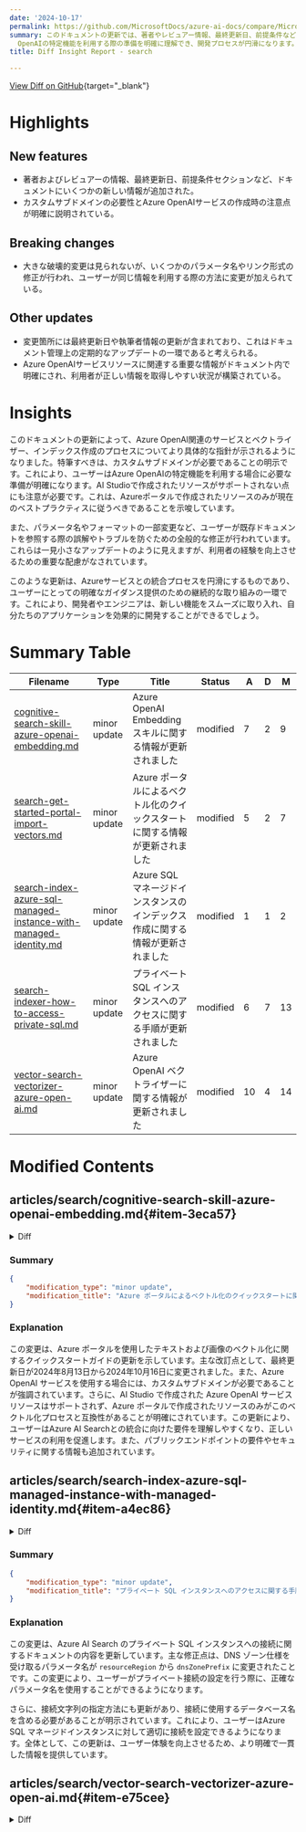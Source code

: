 ```yaml
---
date: '2024-10-17'
permalink: https://github.com/MicrosoftDocs/azure-ai-docs/compare/MicrosoftDocs:9a3d20f...MicrosoftDocs:00d70d8
summary: このドキュメントの更新では、著者やレビュアー情報、最終更新日、前提条件などの新しい情報が追加され、カスタムサブドメインの必要性やAzure OpenAIサービス作成時の注意点が明確に説明されています。大きな破壊的変更はないものの、一部のパラメータ名やリンク形式が修正され、利便性が向上しています。また、文書の管理上、更新が行われ、利用者が正確な情報を得やすくなっています。今回の変更により、ユーザーはAzure
  OpenAIの特定機能を利用する際の準備を明確に理解でき、開発プロセスが円滑になります。全体的に、これらの改訂はユーザーの経験を向上させるための重要な取り組みです。
title: Diff Insight Report - search

---
```


[View Diff on GitHub](https://github.com/MicrosoftDocs/azure-ai-docs/compare/MicrosoftDocs:9a3d20f...MicrosoftDocs:00d70d8){target="_blank"}

# Highlights

## New features
- 著者およびレビュアーの情報、最終更新日、前提条件セクションなど、ドキュメントにいくつかの新しい情報が追加された。
- カスタムサブドメインの必要性とAzure OpenAIサービスの作成時の注意点が明確に説明されている。

## Breaking changes
- 大きな破壊的変更は見られないが、いくつかのパラメータ名やリンク形式の修正が行われ、ユーザーが同じ情報を利用する際の方法に変更が加えられている。

## Other updates
- 変更箇所には最終更新日や執筆者情報の更新が含まれており、これはドキュメント管理上の定期的なアップデートの一環であると考えられる。
- Azure OpenAIサービスリソースに関連する重要な情報がドキュメント内で明確にされ、利用者が正しい情報を取得しやすい状況が構築されている。

# Insights

このドキュメントの更新によって、Azure OpenAI関連のサービスとベクトライザー、インデックス作成のプロセスについてより具体的な指針が示されるようになりました。特筆すべきは、カスタムサブドメインが必要であることの明示です。これにより、ユーザーはAzure OpenAIの特定機能を利用する場合に必要な準備が明確になります。AI Studioで作成されたリソースがサポートされない点にも注意が必要です。これは、Azureポータルで作成されたリソースのみが現在のベストプラクティスに従うべきであることを示唆しています。

また、パラメータ名やフォーマットの一部変更など、ユーザーが既存ドキュメントを参照する際の誤解やトラブルを防ぐための全般的な修正が行われています。これらは一見小さなアップデートのように見えますが、利用者の経験を向上させるための重要な配慮がなされています。

このような更新は、Azureサービスとの統合プロセスを円滑にするものであり、ユーザーにとっての明確なガイダンス提供のための継続的な取り組みの一環です。これにより、開発者やエンジニアは、新しい機能をスムーズに取り入れ、自分たちのアプリケーションを効果的に開発することができるでしょう。

# Summary Table
|  Filename  | Type |    Title    | Status | A  | D  | M  |
|------------|------|-------------|--------|----|----|----|
| [cognitive-search-skill-azure-openai-embedding.md](#item-3eca57) | minor update | Azure OpenAI Embedding スキルに関する情報が更新されました | modified | 7 | 2 | 9 | 
| [search-get-started-portal-import-vectors.md](#item-7dae77) | minor update | Azure ポータルによるベクトル化のクイックスタートに関する情報が更新されました | modified | 5 | 2 | 7 | 
| [search-index-azure-sql-managed-instance-with-managed-identity.md](#item-a4ec86) | minor update | Azure SQL マネージドインスタンスのインデックス作成に関する情報が更新されました | modified | 1 | 1 | 2 | 
| [search-indexer-how-to-access-private-sql.md](#item-1bd4cc) | minor update | プライベート SQL インスタンスへのアクセスに関する手順が更新されました | modified | 6 | 7 | 13 | 
| [vector-search-vectorizer-azure-open-ai.md](#item-e75cee) | minor update | Azure OpenAI ベクトライザーに関する情報が更新されました | modified | 10 | 4 | 14 | 


# Modified Contents
## articles/search/cognitive-search-skill-azure-openai-embedding.md{#item-3eca57}

<details>
<summary>Diff</summary>
````diff
@@ -9,18 +9,23 @@ ms.custom:
   - ignite-2023
   - build-2024
 ms.topic: reference
-ms.date: 08/05/2024
+ms.date: 10/16/2024
 ---
 
 #	Azure OpenAI Embedding skill
 
 The **Azure OpenAI Embedding** skill connects to a deployed embedding model on your [Azure OpenAI](/azure/ai-services/openai/overview) resource to generate embeddings during indexing. Your data is processed in the [Geo](https://azure.microsoft.com/explore/global-infrastructure/data-residency/) where your model is deployed. 
 
+## Prerequisites
+
+Your Azure OpenAI Service must have an associated [custom subdomain](/azure/ai-services/cognitive-services-custom-subdomains). If the service was created through the Azure portal, this subdomain is automatically generated as part of your service setup. Ensure that your service includes a custom subdomain before using it with the Azure AI Search integration.
+
+Azure OpenAI Service resources (with access to embedding models) that were created in AI Studio aren't supported. Only the Azure OpenAI Service resources created in the Azure portal are compatible with the **Azure OpenAI Embedding** skill integration.
+
 The [Import and vectorize data wizard](search-get-started-portal-import-vectors.md) in the Azure portal uses the **Azure OpenAI Embedding** skill to vectorize content. You can run the wizard and review the generated skillset to see how the wizard builds the skill for embedding models. 
 
 > [!NOTE]
 > This skill is bound to Azure OpenAI and is charged at the existing [Azure OpenAI pay-as-you go price](https://azure.microsoft.com/pricing/details/cognitive-services/openai-service/#pricing).
->
 
 ## @odata.type  
 
````
</details>

### Summary

```json
{
    "modification_type": "minor update",
    "modification_title": "Azure OpenAI Embedding スキルに関する情報が更新されました"
}
```

### Explanation
この変更は、Azure OpenAI Embedding スキルに関するドキュメントの更新を示しています。具体的には、前提条件セクションが追加され、Azure OpenAI サービスを使用する際のカスタムサブドメインについての情報が含まれています。また、AI Studio で作成された Azure OpenAI サービスリソースはサポートされず、Azure ポータルで作成されたリソースのみが適合することが明記されています。さらに、最終更新日が2024年8月5日から2024年10月16日に変更されました。この更新により、ユーザーはAzure OpenAI Embedding スキルの必要要件を理解しやすくなり、正しいサービスの利用を促進できます。

## articles/search/search-get-started-portal-import-vectors.md{#item-7dae77}

<details>
<summary>Diff</summary>
````diff
@@ -2,14 +2,13 @@
 title: "Quickstart: Vectorize text and images by using the Azure portal"
 titleSuffix: Azure AI Search
 description: Use a wizard to automate data chunking and vectorization in a search index.
-
 author: HeidiSteen
 ms.author: heidist
 ms.service: azure-ai-search
 ms.custom:
   - build-2024
 ms.topic: quickstart
-ms.date: 08/13/2024
+ms.date: 10/16/2024
 ---
 
 # Quickstart: Vectorize text and images by using the Azure portal
@@ -47,6 +46,10 @@ Key points about the wizard:
   | [Azure AI Studio model catalog](/azure/ai-studio/what-is-ai-studio) |  Azure, Cohere, and Facebook embedding models. |
   | [Azure AI services multiservice account](/azure/ai-services/multi-service-resource) | [Azure AI Vision multimodal](/azure/ai-services/computer-vision/how-to/image-retrieval) for image and text vectorization. Azure AI Vision multimodal is available in selected regions. [Check the documentation](/azure/ai-services/computer-vision/how-to/image-retrieval?tabs=csharp) for an updated list. **To use this resource, the account must be in an available region and in the same region as Azure AI Search**. |
 
+If using the Azure OpenAI Service, it must have an associated [custom subdomain](/azure/ai-services/cognitive-services-custom-subdomains). If the service was created through the Azure portal, this subdomain is automatically generated as part of your service setup. Ensure that your service includes a custom subdomain before using it with the Azure AI Search integration.
+
+Azure OpenAI Service resources (with access to embedding models) that were created in AI Studio aren't supported. Only the Azure OpenAI Service resources created in the Azure portal are compatible with the **Azure OpenAI Embedding** skill integration.
+
 ### Public endpoint requirements
 
 All of the preceding resources must have public access enabled so that the portal nodes can access them. Otherwise, the wizard fails. After the wizard runs, you can enable firewalls and private endpoints on the integration components for security. For more information, see [Secure connections in the import wizards](search-import-data-portal.md#secure-connections).
````
</details>

### Summary

```json
{
    "modification_type": "minor update",
    "modification_title": "Azure ポータルによるベクトル化のクイックスタートに関する情報が更新されました"
}
```

### Explanation
この変更は、Azure ポータルを使用したテキストおよび画像のベクトル化に関するクイックスタートガイドの更新を示しています。主な改訂点として、最終更新日が2024年8月13日から2024年10月16日に変更されました。また、Azure OpenAI サービスを使用する場合には、カスタムサブドメインが必要であることが強調されています。さらに、AI Studio で作成された Azure OpenAI サービスリソースはサポートされず、Azure ポータルで作成されたリソースのみがこのベクトル化プロセスと互換性があることが明確にされています。この更新により、ユーザーはAzure AI Searchとの統合に向けた要件を理解しやすくなり、正しいサービスの利用を促進します。また、パブリックエンドポイントの要件やセキュリティに関する情報も追加されています。

## articles/search/search-index-azure-sql-managed-instance-with-managed-identity.md{#item-a4ec86}

<details>
<summary>Diff</summary>
````diff
@@ -94,7 +94,7 @@ Create the data source and provide a system-assigned managed identity.
 
 ### System-assigned managed identity
 
-The [REST API](//rest/api/searchservice/data-sources/create), Azure portal, and the [.NET SDK](/dotnet/api/azure.search.documents.indexes.models.searchindexerdatasourceconnection) support system-assigned managed identity. 
+The [REST API](/rest/api/searchservice/data-sources/create), Azure portal, and the [.NET SDK](/dotnet/api/azure.search.documents.indexes.models.searchindexerdatasourceconnection) support system-assigned managed identity. 
 
 When you're connecting with a system-assigned managed identity, the only change to the data source definition is the format of the "credentials" property. You'll provide an Initial Catalog or Database name and a `ResourceId` that has no account key or password. The `ResourceId` must include the subscription ID of SQL Managed Instance, the resource group of SQL Managed instance, and the name of the SQL database. 
 
````
</details>

### Summary

```json
{
    "modification_type": "minor update",
    "modification_title": "Azure SQL マネージドインスタンスのインデックス作成に関する情報が更新されました"
}
```

### Explanation
この変更は、Azure SQL マネージドインスタンスでのインデックス作成に関連するドキュメントにおける軽微な修正を示しています。具体的には、システム割り当てマネージドIDに関する説明の中で、REST API のリンク部分が修正され、正しいリンク形式が適用されました。この更新により、ドキュメントの正確性が向上し、ユーザーはシステム割り当てマネージドIDに関連するリソースをよりスムーズに参照できるようになります。その他の内容は変更されていませんが、全体の情報が引き続き有効であることが確認されます。また、データソース定義における「credentials」プロパティのフォーマットに関する説明は変わっていないため、利用者には一貫したサポートが提供されます。

## articles/search/search-indexer-how-to-access-private-sql.md{#item-1bd4cc}

<details>
<summary>Diff</summary>
````diff
@@ -14,7 +14,7 @@ ms.date: 05/23/2024
 
 This article explains how to configure an indexer in Azure AI Search for a private connection to a SQL managed instance that runs within a virtual network. The private connection is through a [shared private link](search-indexer-howto-access-private.md) and Azure Private Link.
 
-On a private connection to a managed instance, the fully qualified domain name (FQDN) of the instance must include the [DNS Zone](/azure/azure-sql/managed-instance/connectivity-architecture-overview#virtual-cluster-connectivity-architecture). Currently, only the Azure AI Search Management REST API provides a `resourceRegion` parameter for accepting the DNS zone specification.
+On a private connection to a managed instance, the fully qualified domain name (FQDN) of the instance must include the [DNS Zone](/azure/azure-sql/managed-instance/connectivity-architecture-overview#virtual-cluster-connectivity-architecture). Currently, only the Azure AI Search Management REST API provides a `dnsZonePrefix` parameter for accepting the DNS zone specification.
 
 Although you can call the Management REST API directly, it's easier to use the Azure CLI `az rest` module to send Management REST API calls from a command line. This article uses the Azure CLI with REST to set up the private link.
 
@@ -57,7 +57,7 @@ For more information about connection properties, see [Create an Azure SQL Manag
        "name": "{{shared-private-link-name}}",
        "properties": {
            "privateLinkResourceId": "/subscriptions/{{target-resource-subscription-ID}}/resourceGroups/{{target-resource-rg}}/providers/Microsoft.Sql/managedInstances/{{target-resource-name}}",
-           "resourceRegion": "a1b22c333d44",
+           "dnsZonePrefix": "a1b22c333d44",
            "groupId": "managedInstance",
            "requestMessage": "please approve",
        }
@@ -66,7 +66,7 @@ For more information about connection properties, see [Create an Azure SQL Manag
 
 1. Provide a meaningful name for the shared private link. The shared private link appears alongside other private endpoints. A name like "shared-private-link-for-search" can remind you how it's used.
 
-1. Paste in the DNS zone name in "resourceRegion" that you retrieved in an earlier step.
+1. Paste in the DNS zone name in "dnsZonePrefix" that you retrieved in an earlier step.
 
 1. Edit the "privateLinkResourceId" to reflect the private endpoint of your managed instance. Provide the subscription ID, resource group name, and object name of the managed instance.
 
@@ -128,7 +128,7 @@ This article assumes a [REST client](search-get-started-rest.md) and uses the RE
 
 1. [Create the data source definition](search-howto-connecting-azure-sql-database-to-azure-search-using-indexers.md) as you would normally for Azure SQL. The format of the connection string is slightly different for a managed instance, but other properties are the same as if you were configuring a data source connection to Azure SQL database.
 
-    Provide the connection string that you copied earlier.
+    Provide the connection string that you copied earlier with an Initial Catalog specified.
 
     ```http
     POST https://myservice.search.windows.net/datasources?api-version=2024-07-01
@@ -139,16 +139,15 @@ This article assumes a [REST client](search-get-started-rest.md) and uses the RE
          "description" : "A database for testing Azure AI Search indexes.",
          "type" : "azuresql",
          "credentials" : { 
-             "connectionString" : "Server=tcp:contoso.public.0000000000.database.windows.net,1433; Persist Security Info=false; User ID=<your user name>; Password=<your password>;MultipleActiveResultsSets=False; Encrypt=True;Connection Timeout=30;" 
+             "connectionString" : "Server=tcp:contoso.public.0000000000.database.windows.net,1433;Persist Security Info=false; User ID=<your user name>; Password=<your password>;MultipleActiveResultsSets=False; Encrypt=True;Connection Timeout=30;Initial Catalog=<your database name>"
             },
          "container" : { 
              "name" : "Name of table or view to index",
              "query" : null (not supported in the Azure SQL indexer)
              },
          "dataChangeDetectionPolicy": null,
          "dataDeletionDetectionPolicy": null,
-         "encryptionKey": null,
-         "identity": null
+         "encryptionKey": null
      }
     ```
 
````
</details>

### Summary

```json
{
    "modification_type": "minor update",
    "modification_title": "プライベート SQL インスタンスへのアクセスに関する手順が更新されました"
}
```

### Explanation
この変更は、Azure AI Search のプライベート SQL インスタンスへの接続に関するドキュメントの内容を更新しています。主な修正点は、DNS ゾーン仕様を受け取るパラメータ名が `resourceRegion` から `dnsZonePrefix` に変更されたことです。この変更により、ユーザーがプライベート接続の設定を行う際に、正確なパラメータ名を使用することができるようになります。

さらに、接続文字列の指定方法にも更新があり、接続に使用するデータベース名を含める必要があることが明示されています。これにより、ユーザーはAzure SQL マネージドインスタンスに対して適切に接続を設定できるようになります。全体として、この更新は、ユーザー体験を向上させるため、より明確で一貫した情報を提供しています。

## articles/search/vector-search-vectorizer-azure-open-ai.md{#item-e75cee}

<details>
<summary>Diff</summary>
````diff
@@ -2,13 +2,14 @@
 title: Azure OpenAI vectorizer
 titleSuffix: Azure AI Search
 description: Connects to a deployed model on your Azure OpenAI resource at query time.
-author: careyjmac
-ms.author: chalton
+author: HeidiSteen
+ms.author: heidist
+ms.reviewer: chalton
 ms.service: azure-ai-search
 ms.custom:
   - build-2024
 ms.topic: reference
-ms.date: 08/05/2024
+ms.date: 10/16/2024
 ---
 
 # Azure OpenAI vectorizer
@@ -23,7 +24,12 @@ Vectorizers are used at query time, but specified in index definitions, and refe
 
 > [!NOTE]
 > This vectorizer is bound to Azure OpenAI and is charged at the existing [Azure OpenAI pay-as-you go price](https://azure.microsoft.com/pricing/details/cognitive-services/openai-service/#pricing).
->
+
+## Prerequisites
+
+Your Azure OpenAI Service must have an associated [custom subdomain](/azure/ai-services/cognitive-services-custom-subdomains). If the service was created through the Azure portal, this subdomain is automatically generated as part of your service setup. Ensure that your service includes a custom subdomain before using it with the Azure AI Search integration.
+
+Azure OpenAI Service resources (with access to embedding models) that were created in AI Studio aren't supported. Only the Azure OpenAI Service resources created in the Azure portal are compatible with the **Azure OpenAI Embedding** skill integration. 
 
 ## Vectorizer parameters
 
````
</details>

### Summary

```json
{
    "modification_type": "minor update",
    "modification_title": "Azure OpenAI ベクトライザーに関する情報が更新されました"
}
```

### Explanation
この変更は、Azure OpenAI ベクトライザーに関するドキュメントの更新を示しています。主な修正点には、著者およびレビュアーの情報が変更され、最終更新日が2024年10月16日に変更されました。また、ユーザーがAzure AI Searchとの統合を使用する前に確認するべき前提条件が新たに追加されました。この前提条件では、Azure OpenAI サービスに関連付けられたカスタムサブドメインが必要であることが明記されており、サービスがAzureポータルを介して作成された場合、このサブドメインが自動的に生成されることが説明されています。

さらに、AIスタジオで作成されたAzure OpenAIサービスリソースは、埋め込みモデルへのアクセスがないため、**Azure OpenAI Embedding** スキル統合とは互換性がないことも追記されています。これにより、ユーザーは適切な環境でサービスを利用するための情報を得ることができ、全体としてより明確なガイダンスが提供されることとなります。


